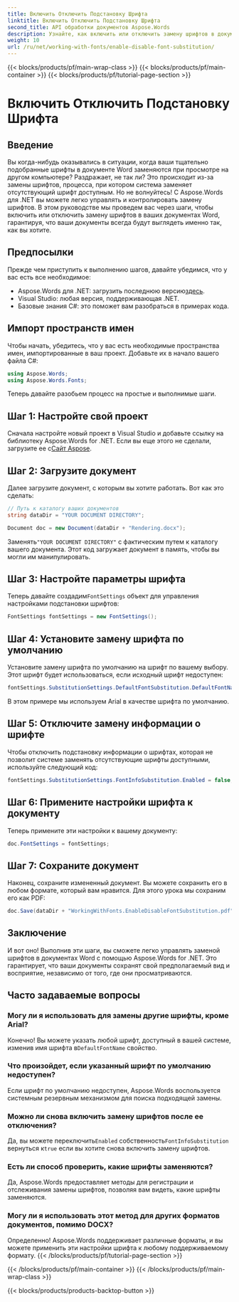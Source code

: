 ```yaml
---
title: Включить Отключить Подстановку Шрифта
linktitle: Включить Отключить Подстановку Шрифта
second_title: API обработки документов Aspose.Words
description: Узнайте, как включить или отключить замену шрифтов в документах Word с помощью Aspose.Words для .NET. Убедитесь, что ваши документы выглядят одинаково на всех платформах.
weight: 10
url: /ru/net/working-with-fonts/enable-disable-font-substitution/
---
```


{{< blocks/products/pf/main-wrap-class >}}
{{< blocks/products/pf/main-container >}}
{{< blocks/products/pf/tutorial-page-section >}}

# Включить Отключить Подстановку Шрифта

## Введение

Вы когда-нибудь оказывались в ситуации, когда ваши тщательно подобранные шрифты в документе Word заменяются при просмотре на другом компьютере? Раздражает, не так ли? Это происходит из-за замены шрифтов, процесса, при котором система заменяет отсутствующий шрифт доступным. Но не волнуйтесь! С Aspose.Words для .NET вы можете легко управлять и контролировать замену шрифтов. В этом руководстве мы проведем вас через шаги, чтобы включить или отключить замену шрифтов в ваших документах Word, гарантируя, что ваши документы всегда будут выглядеть именно так, как вы хотите.

## Предпосылки

Прежде чем приступить к выполнению шагов, давайте убедимся, что у вас есть все необходимое:

-  Aspose.Words для .NET: загрузить последнюю версию[здесь](https://releases.aspose.com/words/net/).
- Visual Studio: любая версия, поддерживающая .NET.
- Базовые знания C#: это поможет вам разобраться в примерах кода.

## Импорт пространств имен

Чтобы начать, убедитесь, что у вас есть необходимые пространства имен, импортированные в ваш проект. Добавьте их в начало вашего файла C#:

```csharp
using Aspose.Words;
using Aspose.Words.Fonts;
```

Теперь давайте разобьем процесс на простые и выполнимые шаги.

## Шаг 1: Настройте свой проект

Сначала настройте новый проект в Visual Studio и добавьте ссылку на библиотеку Aspose.Words for .NET. Если вы еще этого не сделали, загрузите ее с[Сайт Aspose](https://releases.aspose.com/words/net/).

## Шаг 2: Загрузите документ

Далее загрузите документ, с которым вы хотите работать. Вот как это сделать:

```csharp
// Путь к каталогу ваших документов
string dataDir = "YOUR DOCUMENT DIRECTORY";

Document doc = new Document(dataDir + "Rendering.docx");
```

 Заменять`"YOUR DOCUMENT DIRECTORY"` с фактическим путем к каталогу вашего документа. Этот код загружает документ в память, чтобы вы могли им манипулировать.

## Шаг 3: Настройте параметры шрифта

 Теперь давайте создадим`FontSettings` объект для управления настройками подстановки шрифтов:

```csharp
FontSettings fontSettings = new FontSettings();
```

## Шаг 4: Установите замену шрифта по умолчанию

Установите замену шрифта по умолчанию на шрифт по вашему выбору. Этот шрифт будет использоваться, если исходный шрифт недоступен:

```csharp
fontSettings.SubstitutionSettings.DefaultFontSubstitution.DefaultFontName = "Arial";
```

В этом примере мы используем Arial в качестве шрифта по умолчанию.

## Шаг 5: Отключите замену информации о шрифте

Чтобы отключить подстановку информации о шрифтах, которая не позволит системе заменять отсутствующие шрифты доступными, используйте следующий код:

```csharp
fontSettings.SubstitutionSettings.FontInfoSubstitution.Enabled = false;
```

## Шаг 6: Примените настройки шрифта к документу

Теперь примените эти настройки к вашему документу:

```csharp
doc.FontSettings = fontSettings;
```

## Шаг 7: Сохраните документ

Наконец, сохраните измененный документ. Вы можете сохранить его в любом формате, который вам нравится. Для этого урока мы сохраним его как PDF:

```csharp
doc.Save(dataDir + "WorkingWithFonts.EnableDisableFontSubstitution.pdf");
```

## Заключение

И вот оно! Выполнив эти шаги, вы сможете легко управлять заменой шрифтов в документах Word с помощью Aspose.Words for .NET. Это гарантирует, что ваши документы сохранят свой предполагаемый вид и восприятие, независимо от того, где они просматриваются.

## Часто задаваемые вопросы

### Могу ли я использовать для замены другие шрифты, кроме Arial?

 Конечно! Вы можете указать любой шрифт, доступный в вашей системе, изменив имя шрифта в`DefaultFontName` свойство.

### Что произойдет, если указанный шрифт по умолчанию недоступен?

Если шрифт по умолчанию недоступен, Aspose.Words воспользуется системным резервным механизмом для поиска подходящей замены.

### Можно ли снова включить замену шрифтов после ее отключения?

 Да, вы можете переключить`Enabled` собственность`FontInfoSubstitution` вернуться к`true` если вы хотите снова включить замену шрифтов.

### Есть ли способ проверить, какие шрифты заменяются?

Да, Aspose.Words предоставляет методы для регистрации и отслеживания замены шрифтов, позволяя вам видеть, какие шрифты заменяются.

### Могу ли я использовать этот метод для других форматов документов, помимо DOCX?

Определенно! Aspose.Words поддерживает различные форматы, и вы можете применить эти настройки шрифта к любому поддерживаемому формату.
{{< /blocks/products/pf/tutorial-page-section >}}

{{< /blocks/products/pf/main-container >}}
{{< /blocks/products/pf/main-wrap-class >}}

{{< blocks/products/products-backtop-button >}}
